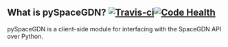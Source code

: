 ## What is pySpaceGDN? [![Travis-ci](http://img.shields.io/travis/totokaka/pySpaceGDN.svg)](https://travis-ci.org/totokaka/pySpaceGDN/)[![Code Health](https://landscape.io/github/totokaka/pySpaceGDN/master/landscape.png)](https://landscape.io/github/totokaka/pySpaceGDN/master)

pySpaceGDN is a client-side module for interfacing with the SpaceGDN API over Python.
